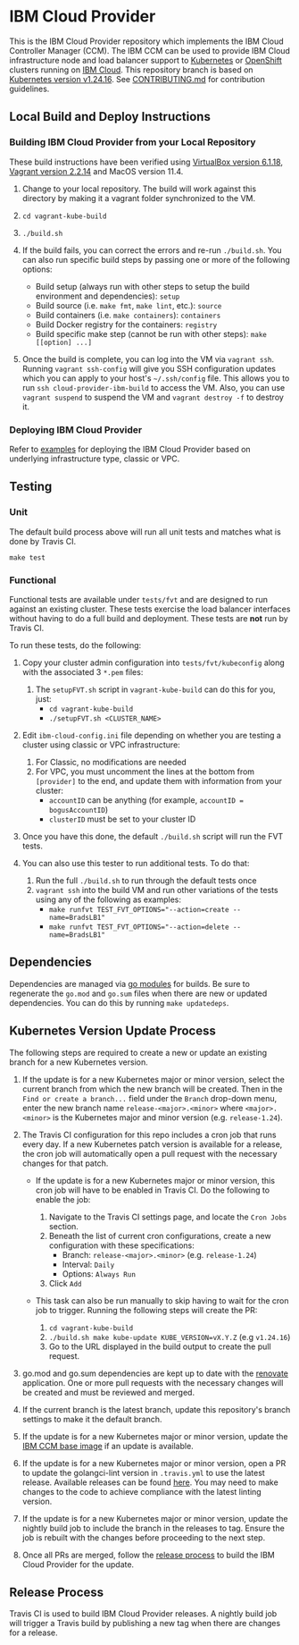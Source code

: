 # IBM Cloud Provider

This is the IBM Cloud Provider repository which implements the
IBM Cloud Controller Manager (CCM). The IBM CCM can be used to provide IBM Cloud
infrastructure node and load balancer support to
[Kubernetes](https://kubernetes.io/docs/home/) or
[OpenShift](https://docs.openshift.com/) clusters running on
[IBM Cloud](https://cloud.ibm.com/docs). This repository branch is based on
[Kubernetes version v1.24.16](https://github.com/kubernetes/kubernetes/tree/v1.24.16).
See [CONTRIBUTING.md](./CONTRIBUTING.md) for contribution guidelines.

## Local Build and Deploy Instructions

### Building IBM Cloud Provider from your Local Repository

These build instructions have been verified using
[VirtualBox version 6.1.18](https://www.virtualbox.org/wiki/Downloads),
[Vagrant version 2.2.14](https://www.vagrantup.com/downloads) and MacOS version 11.4.

1. Change to your local repository. The build will work against this directory
   by making it a vagrant folder synchronized to the VM.

1. `cd vagrant-kube-build`

1. `./build.sh`

1. If the build fails, you can correct the errors and re-run `./build.sh`.
   You can also run specific build steps by passing one or more of the following
   options:

   * Build setup (always run with other steps to setup the build environment and dependencies): `setup`
   * Build source (i.e. `make fmt`, `make lint`, etc.): `source`
   * Build containers (i.e. `make containers`): `containers`
   * Build Docker registry for the containers: `registry`
   * Build specific make step (cannot be run with other steps): `make [[option] ...]`

1. Once the build is complete, you can log into the VM via `vagrant ssh`.
   Running `vagrant ssh-config` will give you SSH configuration updates which
   you can apply to your host's `~/.ssh/config` file. This allows you to run
   `ssh cloud-provider-ibm-build` to access the VM. Also, you can use
   `vagrant suspend` to suspend the VM and `vagrant destroy -f` to destroy it.

### Deploying IBM Cloud Provider

Refer to [examples](./docs/examples) for deploying the IBM Cloud Provider based
on underlying infrastructure type, classic or VPC.

## Testing

### Unit

The default build process above will run all unit tests and matches
what is done by Travis CI.

`make test`

### Functional

Functional tests are available under `tests/fvt` and are designed to run against
an existing cluster. These tests exercise the load balancer interfaces without
having to do a full build and deployment. These tests are **not** run by
Travis CI.

To run these tests, do the following:

1. Copy your cluster admin configuration into `tests/fvt/kubeconfig` along with
   the associated 3 `*.pem` files:
    1. The `setupFVT.sh` script in `vagrant-kube-build` can do this for you, just:
        - `cd vagrant-kube-build`
        - `./setupFVT.sh <CLUSTER_NAME>`

1. Edit `ibm-cloud-config.ini` file depending on whether you are testing a cluster
   using classic or VPC infrastructure:
    1. For Classic, no modifications are needed
    1. For VPC, you must uncomment the lines at the bottom from `[provider]` to
       the end, and update them with information from your cluster:
        - `accountID` can be anything (for example, `accountID = bogusAccountID`)
        - `clusterID` must be set to your cluster ID

1. Once you have this done, the default `./build.sh` script will run the FVT tests.

1. You can also use this tester to run additional tests.  To do that:
    1. Run the full `./build.sh` to run through the default tests once
    1. `vagrant ssh` into the build VM and run other variations of the tests
       using any of the following as examples:
        - `make runfvt TEST_FVT_OPTIONS="--action=create --name=BradsLB1"`
        - `make runfvt TEST_FVT_OPTIONS="--action=delete --name=BradsLB1"`

## Dependencies

Dependencies are managed via [go modules](https://github.com/golang/go/wiki/Modules)
for builds. Be sure to regenerate the `go.mod` and `go.sum` files when there are
new or updated dependencies. You can do this by running `make updatedeps`.

## Kubernetes Version Update Process

The following steps are required to create a new or update an existing branch
for a new Kubernetes version.

1. If the update is for a new Kubernetes major or minor version, select the
   current branch from which the new branch will be created. Then
   in the `Find or create a branch...` field under the `Branch` drop-down menu,
   enter the new branch name `release-<major>.<minor>` where `<major>.<minor>`
   is the Kubernetes major and minor version (e.g. `release-1.24`).

1. The Travis CI configuration for this repo includes a cron job that runs
   every day. If a new Kubernetes patch version is available for a release, the
   cron job will automatically open a pull request with the necessary changes
   for that patch.

   - If the update is for a new Kubernetes major or minor version, this cron job
     will have to be enabled in Travis CI. Do the following to enable the job:

     1. Navigate to the Travis CI settings page, and locate the `Cron Jobs` section.
     1. Beneath the list of current cron configurations, create a new
        configuration with these specifications:
        - Branch: `release-<major>.<minor>` (e.g. `release-1.24`)
        - Interval: `Daily`
        - Options: `Always Run`
     1. Click `Add`

   - This task can also be run manually to skip having to wait for the cron job
     to trigger. Running the following steps will create the PR:

     1. `cd vagrant-kube-build`
     1. `./build.sh make kube-update KUBE_VERSION=vX.Y.Z` (e.g `v1.24.16`)
     1. Go to the URL displayed in the build output to create the pull request.

1. go.mod and go.sum dependencies are kept up to date with the
   [renovate](https://docs.renovatebot.com/golang/) application.
   One or more pull requests with the necessary changes will be created
   and must be reviewed and merged.

1. If the current branch is the latest branch, update this repository's branch
   settings to make it the default branch.

1. If the update is for a new Kubernetes major or minor version, update the
   [IBM CCM base image](./cmd/ibm-cloud-controller-manager/Dockerfile)
   if an update is available.

1. If the update is for a new Kubernetes major or minor version, open a PR to
   update the golangci-lint version in `.travis.yml` to use the latest release.
   Available releases can be found [here](https://github.com/golangci/golangci-lint/releases).
   You may need to make changes to the code to achieve compliance with the
   latest linting version.

1. If the update is for a new Kubernetes major or minor version, update the
   nightly build job to include the branch in the releases to tag. Ensure the
   job is rebuilt with the changes before proceeding to the next step.

1. Once all PRs are merged, follow the [release process](#release-process) to build the IBM Cloud Provider for the update.

## Release Process

Travis CI is used to build IBM Cloud Provider releases. A nightly build job will
trigger a Travis build by publishing a new tag when there are changes for a
release.
